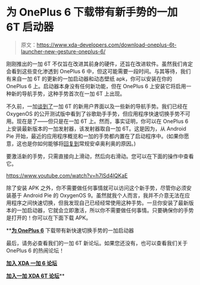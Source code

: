 # 为 OnePlus 6 下载带有新手势的一加 6T 启动器

> 原文：<https://www.xda-developers.com/download-oneplus-6t-launcher-new-gesture-oneplus-6/>

刚刚推出的一加 6T 不仅旨在改进其前身的硬件，还旨在改进软件。虽然我们肯定会看到这些变化渗透到 OnePlus 6 中，但这可能需要一段时间。与其等待，我们有来自一加 6T 的更新的一加启动器和动态壁纸 apk，你可以安装在你的 OnePlus 6 上。启动器本身没有任何新功能，但在 OnePlus 6 上安装它将启用一种新的导航手势，这种手势首次在一加 6T 上出现。

不久前，一加[谈到了](https://www.xda-developers.com/oneplus-6t-oxygenos-ui-gestures/)一加 6T 的新用户界面以及一些新的导航手势。我们已经在 OxygenOS 的公开测试版中看到了谷歌助手手势，但应用程序快速切换手势不可用。现在是了——但只是在一加 6T 上。然而，事实证明，你可以在 OnePlus 6 上安装最新版本的一加发射器，该发射器取自一加 6T。这是因为，从 Android Pie 开始，最近的应用程序概览和一加的手势都内置在了启动程序中。(如果你愿意，这也是你如何能够将[回复到](https://www.xda-developers.com/bring-back-vertical-recent-apps-oneplus-6/)常规安卓奥利奥的原因。)

要激活新的手势，只需直接向上滑动，然后向右滑动。您可以在下面的操作中查看它。

https://www.youtube.com/watch?v=h7lSd4lQKaE

除了安装 APK 之外，你不需要做任何事情就可以访问这个新手势，尽管你必须安装基于 Android Pie 的 OxygenOS 9。虽然就我个人而言，我并不介意无法在应用程序之间快速切换，但我发现自己已经经常使用这种手势。一旦你安装了最新版本的一加启动器，它就会立即激活，所以你不需要做任何事情。只要确保你的手势是打开的！你可以在下面下载 APK。

 **[**为 OnePlus 6**](https://www.androidfilehost.com/?fid=11410932744536991227) 下载带有新快速切换手势的一加启动器

最后，请务必查看我们的一加 6T 新论坛。如果您还没有，也可以查看我们关于 OnePlus 6 的热闹论坛！

[**加入 XDA 一加 6 论坛**](https://forum.xda-developers.com/oneplus-6)

[**加入一加 XDA 6T 论坛**](https://forum.xda-developers.com/oneplus-6t)**